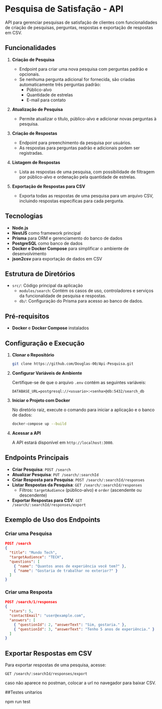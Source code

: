 # Pesquisa de Satisfação - API

API para gerenciar pesquisas de satisfação de clientes com funcionalidades de criação de pesquisas, perguntas, respostas e exportação de respostas em CSV.

## Funcionalidades

1. **Criação de Pesquisa**

   - Endpoint para criar uma nova pesquisa com perguntas padrão e opcionais.
   - Se nenhuma pergunta adicional for fornecida, são criadas automaticamente três perguntas padrão:
     - Público-alvo
     - Quantidade de estrelas
     - E-mail para contato

2. **Atualização de Pesquisa**

   - Permite atualizar o título, público-alvo e adicionar novas perguntas à pesquisa.

3. **Criação de Respostas**

   - Endpoint para preenchimento da pesquisa por usuários.
   - As respostas para perguntas padrão e adicionais podem ser registradas.

4. **Listagem de Respostas**

   - Lista as respostas de uma pesquisa, com possibilidade de filtragem por público-alvo e ordenação pela quantidade de estrelas.

5. **Exportação de Respostas para CSV**
   - Exporta todas as respostas de uma pesquisa para um arquivo CSV, incluindo respostas específicas para cada pergunta.

## Tecnologias

- **Node.js**
- **NestJS** como framework principal
- **Prisma** para ORM e gerenciamento do banco de dados
- **PostgreSQL** como banco de dados
- **Docker e Docker Compose** para simplificar o ambiente de desenvolvimento
- **json2csv** para exportação de dados em CSV

## Estrutura de Diretórios

- `src/`: Código principal da aplicação
  - `modules/search`: Contém os casos de uso, controladores e serviços da funcionalidade de pesquisa e respostas.
  - `db/`: Configuração do Prisma para acesso ao banco de dados.

## Pré-requisitos

- **Docker** e **Docker Compose** instalados

## Configuração e Execução

1. **Clonar o Repositório**

   ```bash
   git clone https://github.com/Douglas-00/Api-Pesquisa.git
   ```

2. **Configurar Variáveis de Ambiente**

   Certifique-se de que o arquivo `.env` contém as seguintes variáveis:

   ```
   DATABASE_URL=postgresql://<usuario>:<senha>@db:5432/search_db
   ```

3. **Iniciar o Projeto com Docker**

   No diretório raiz, execute o comando para iniciar a aplicação e o banco de dados:

   ```bash
   docker-compose up --build
   ```

4. **Acessar a API**

   A API estará disponível em `http://localhost:3000`.

## Endpoints Principais

- **Criar Pesquisa**: `POST /search`
- **Atualizar Pesquisa**: `PUT /search/:searchId`
- **Criar Resposta para Pesquisa**: `POST /search/:searchId/responses`
- **Listar Respostas da Pesquisa**: `GET /search/:searchId/responses`
  - Filtros: `targetAudience` (público-alvo) e `order` (ascendente ou descendente)
- **Exportar Respostas para CSV**: `GET /search/:searchId/responses/export`

## Exemplo de Uso dos Endpoints

### Criar uma Pesquisa

```json
POST /search
{
  "title": "Mundo Tech",
  "targetAudience": "TECH",
  "questions": [
    { "name": "Quantos anos de experiência você tem?" },
    { "name": "Gostaria de trabalhar no exterior?" }
  ]
}
```

### Criar uma Resposta

```json
POST /search/1/responses
{
  "stars": 5,
  "contactEmail": "user@example.com",
  "answers": [
    { "questionId": 2, "answerText": "Sim, gostaria." },
    { "questionId": 3, "answerText": "Tenho 5 anos de experiência." }
  ]
}
```

## Exportar Respostas em CSV

Para exportar respostas de uma pesquisa, acesse:

```
GET /search/:searchId/responses/export
```

caso não aparece no postman, colocar a url no navegador para baixar CSV.

##Testes unitarios

npm run test
